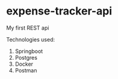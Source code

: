 # expense-tracker-api

My first REST api

Technologies used:
1. Springboot
2. Postgres
3. Docker
4. Postman
